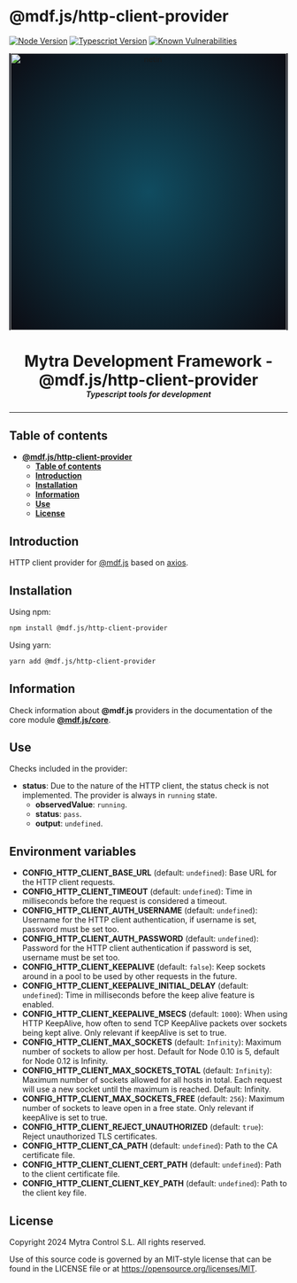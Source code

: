 # **@mdf.js/http-client-provider**

[![Node Version](https://img.shields.io/static/v1?style=flat\&logo=node.js\&logoColor=green\&label=node\&message=%3E=20\&color=blue)](https://nodejs.org/en/)
[![Typescript Version](https://img.shields.io/static/v1?style=flat\&logo=typescript\&label=Typescript\&message=5.4\&color=blue)](https://www.typescriptlang.org/)
[![Known Vulnerabilities](https://img.shields.io/static/v1?style=flat\&logo=snyk\&label=Vulnerabilities\&message=0\&color=300A98F)](https://snyk.io/package/npm/snyk)

<!-- markdownlint-disable MD033 MD041 -->

<p align="center">
  <div style="text-align:center;background-image:radial-gradient(circle farthest-corner at 50% 50%, #104c60, #0c0c13);">
    <img src="https://assets.website-files.com/626a3ef32d23835d9b2e4532/6290ab1e2d3e0d922913a6e3_digitalizacion_ENG.svg"alt="netin"width="500">
  </div>
</p>

<h1 style="text-align:center;margin-bottom:0">Mytra Development Framework - @mdf.js/http-client-provider </h1>
<h5 style="text-align:center;margin-top:0">Typescript tools for development</h5>

<!-- markdownlint-enable MD033 -->

***

## **Table of contents**

- [**@mdf.js/http-client-provider**](#mdfjshttp-client-provider)
  - [**Table of contents**](#table-of-contents)
  - [**Introduction**](#introduction)
  - [**Installation**](#installation)
  - [**Information**](#information)
  - [**Use**](#use)
  - [**License**](#license)

## **Introduction**

HTTP client provider for [@mdf.js](https://mytracontrol.github.io/mdf.js/) based on [axios](https://www.npmjs.com/package/axios).

## **Installation**

Using npm:

```bash
npm install @mdf.js/http-client-provider
```

Using yarn:

```bash
yarn add @mdf.js/http-client-provider
```

## **Information**

Check information about **@mdf.js** providers in the documentation of the core module [**@mdf.js/core**](https://mytracontrol.github.io/mdf.js/modules/_mdf_js_core.html).

## **Use**

Checks included in the provider:

- **status**: Due to the nature of the HTTP client, the status check is not implemented. The provider is always in `running` state.
  - **observedValue**: `running`.
  - **status**: `pass`.
  - **output**: `undefined`.

## **Environment variables**

- **CONFIG\_HTTP\_CLIENT\_BASE\_URL** (default: `undefined`): Base URL for the HTTP client requests.
- **CONFIG\_HTTP\_CLIENT\_TIMEOUT** (default: `undefined`): Time in milliseconds before the request is considered a timeout.
- **CONFIG\_HTTP\_CLIENT\_AUTH\_USERNAME** (default: `undefined`): Username for the HTTP client authentication, if username is set, password must be set too.
- **CONFIG\_HTTP\_CLIENT\_AUTH\_PASSWORD** (default: `undefined`): Password for the HTTP client authentication if password is set, username must be set too.
- **CONFIG\_HTTP\_CLIENT\_KEEPALIVE** (default: `false`): Keep sockets around in a pool to be used by other requests in the future.
- **CONFIG\_HTTP\_CLIENT\_KEEPALIVE\_INITIAL\_DELAY** (default: `undefined`): Time in milliseconds before the keep alive feature is enabled.
- **CONFIG\_HTTP\_CLIENT\_KEEPALIVE\_MSECS** (default: `1000`): When using HTTP KeepAlive, how often to send TCP KeepAlive packets over sockets being kept alive. Only relevant if keepAlive is set to true.
- **CONFIG\_HTTP\_CLIENT\_MAX\_SOCKETS** (default: `Infinity`): Maximum number of sockets to allow per host. Default for Node 0.10 is 5, default for Node 0.12 is Infinity.
- **CONFIG\_HTTP\_CLIENT\_MAX\_SOCKETS\_TOTAL** (default: `Infinity`): Maximum number of sockets allowed for all hosts in total. Each request will use a new socket until the maximum is reached. Default: Infinity.
- **CONFIG\_HTTP\_CLIENT\_MAX\_SOCKETS\_FREE** (default: `256`): Maximum number of sockets to leave open in a free state. Only relevant if keepAlive is set to true.
- **CONFIG\_HTTP\_CLIENT\_REJECT\_UNAUTHORIZED** (default: `true`): Reject unauthorized TLS certificates.
- **CONFIG\_HTTP\_CLIENT\_CA\_PATH** (default: `undefined`): Path to the CA certificate file.
- **CONFIG\_HTTP\_CLIENT\_CLIENT\_CERT\_PATH** (default: `undefined`): Path to the client certificate file.
- **CONFIG\_HTTP\_CLIENT\_CLIENT\_KEY\_PATH** (default: `undefined`): Path to the client key file.

## **License**

Copyright 2024 Mytra Control S.L. All rights reserved.

Use of this source code is governed by an MIT-style license that can be found in the LICENSE file or at <https://opensource.org/licenses/MIT>.
